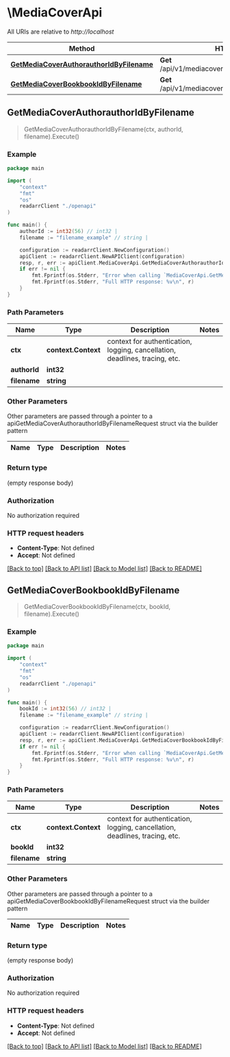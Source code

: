 # \MediaCoverApi

All URIs are relative to *http://localhost*

Method | HTTP request | Description
------------- | ------------- | -------------
[**GetMediaCoverAuthorauthorIdByFilename**](MediaCoverApi.md#GetMediaCoverAuthorauthorIdByFilename) | **Get** /api/v1/mediacover/author/{authorId}/{filename} | 
[**GetMediaCoverBookbookIdByFilename**](MediaCoverApi.md#GetMediaCoverBookbookIdByFilename) | **Get** /api/v1/mediacover/book/{bookId}/{filename} | 



## GetMediaCoverAuthorauthorIdByFilename

> GetMediaCoverAuthorauthorIdByFilename(ctx, authorId, filename).Execute()



### Example

```go
package main

import (
    "context"
    "fmt"
    "os"
    readarrClient "./openapi"
)

func main() {
    authorId := int32(56) // int32 | 
    filename := "filename_example" // string | 

    configuration := readarrClient.NewConfiguration()
    apiClient := readarrClient.NewAPIClient(configuration)
    resp, r, err := apiClient.MediaCoverApi.GetMediaCoverAuthorauthorIdByFilename(context.Background(), authorId, filename).Execute()
    if err != nil {
        fmt.Fprintf(os.Stderr, "Error when calling `MediaCoverApi.GetMediaCoverAuthorauthorIdByFilename``: %v\n", err)
        fmt.Fprintf(os.Stderr, "Full HTTP response: %v\n", r)
    }
}
```

### Path Parameters


Name | Type | Description  | Notes
------------- | ------------- | ------------- | -------------
**ctx** | **context.Context** | context for authentication, logging, cancellation, deadlines, tracing, etc.
**authorId** | **int32** |  | 
**filename** | **string** |  | 

### Other Parameters

Other parameters are passed through a pointer to a apiGetMediaCoverAuthorauthorIdByFilenameRequest struct via the builder pattern


Name | Type | Description  | Notes
------------- | ------------- | ------------- | -------------



### Return type

 (empty response body)

### Authorization

No authorization required

### HTTP request headers

- **Content-Type**: Not defined
- **Accept**: Not defined

[[Back to top]](#) [[Back to API list]](../README.md#documentation-for-api-endpoints)
[[Back to Model list]](../README.md#documentation-for-models)
[[Back to README]](../README.md)


## GetMediaCoverBookbookIdByFilename

> GetMediaCoverBookbookIdByFilename(ctx, bookId, filename).Execute()



### Example

```go
package main

import (
    "context"
    "fmt"
    "os"
    readarrClient "./openapi"
)

func main() {
    bookId := int32(56) // int32 | 
    filename := "filename_example" // string | 

    configuration := readarrClient.NewConfiguration()
    apiClient := readarrClient.NewAPIClient(configuration)
    resp, r, err := apiClient.MediaCoverApi.GetMediaCoverBookbookIdByFilename(context.Background(), bookId, filename).Execute()
    if err != nil {
        fmt.Fprintf(os.Stderr, "Error when calling `MediaCoverApi.GetMediaCoverBookbookIdByFilename``: %v\n", err)
        fmt.Fprintf(os.Stderr, "Full HTTP response: %v\n", r)
    }
}
```

### Path Parameters


Name | Type | Description  | Notes
------------- | ------------- | ------------- | -------------
**ctx** | **context.Context** | context for authentication, logging, cancellation, deadlines, tracing, etc.
**bookId** | **int32** |  | 
**filename** | **string** |  | 

### Other Parameters

Other parameters are passed through a pointer to a apiGetMediaCoverBookbookIdByFilenameRequest struct via the builder pattern


Name | Type | Description  | Notes
------------- | ------------- | ------------- | -------------



### Return type

 (empty response body)

### Authorization

No authorization required

### HTTP request headers

- **Content-Type**: Not defined
- **Accept**: Not defined

[[Back to top]](#) [[Back to API list]](../README.md#documentation-for-api-endpoints)
[[Back to Model list]](../README.md#documentation-for-models)
[[Back to README]](../README.md)

